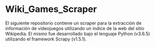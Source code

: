 # Wiki_Games_Scraper
El siguiente repositorio contiene un scraper para la extracción de información de videojuegos utilizando un índice de la web del sitio Wikipedia. El mismo fue desarrollado bajo el lenguaje Python (v3.6.5) utilizando el framework Scrapy (v1.5.1).
